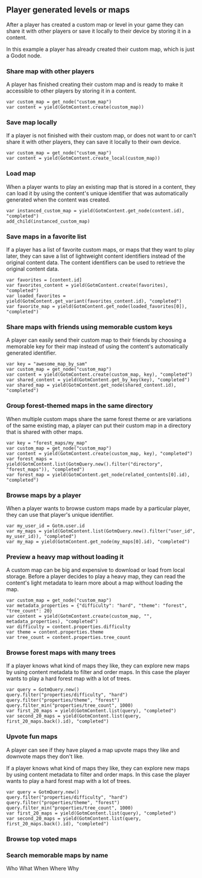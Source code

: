 <!--
MIT License

Copyright (c) 2020-2022 Macaroni Studios AB

Permission is hereby granted, free of charge, to any person obtaining a copy
of this software and associated documentation files (the "Software"), to deal
in the Software without restriction, including without limitation the rights
to use, copy, modify, merge, publish, distribute, sublicense, and/or sell
copies of the Software, and to permit persons to whom the Software is
furnished to do so, subject to the following conditions:

The above copyright notice and this permission notice shall be included in all
copies or substantial portions of the Software.

THE SOFTWARE IS PROVIDED "AS IS", WITHOUT WARRANTY OF ANY KIND, EXPRESS OR
IMPLIED, INCLUDING BUT NOT LIMITED TO THE WARRANTIES OF MERCHANTABILITY,
FITNESS FOR A PARTICULAR PURPOSE AND NONINFRINGEMENT. IN NO EVENT SHALL THE
AUTHORS OR COPYRIGHT HOLDERS BE LIABLE FOR ANY CLAIM, DAMAGES OR OTHER
LIABILITY, WHETHER IN AN ACTION OF CONTRACT, TORT OR OTHERWISE, ARISING FROM,
OUT OF OR IN CONNECTION WITH THE SOFTWARE OR THE USE OR OTHER DEALINGS IN THE
SOFTWARE.
-->

## Player generated levels or maps

After a player has created a custom map or level in your game they can share it with other players or save it locally to their device by storing it in a content.

In this example a player has already created their custom map, which is just a Godot node.

### Share map with other players

A player has finished creating their custom map and is ready to make it accessible to other players by storing it in a content.

```gdscript
var custom_map = get_node("custom_map")
var content = yield(GotmContent.create(custom_map))
```

<gdscript>

### Save map locally

If a player is not finished with their custom map, or does not want to or can't share it with other players, they can save it locally to their own device.

```gdscript
var custom_map = get_node("custom_map")
var content = yield(GotmContent.create_local(custom_map))
```

</gdscript>

### Load map

When a player wants to play an existing map that is stored in a content, they can load it by using the content's unique identifier that was automatically generated when the content was created.

```gdscript
var instanced_custom_map = yield(GotmContent.get_node(content.id), "completed")
add_child(instanced_custom_map)
```

### Save maps in a favorite list

If a player has a list of favorite custom maps, or maps that they want to play later, they can save a list of lightweight content identifiers instead of the original content data. The content identifiers can be used to retrieve the original content data.

```gdscript
var favorites = [content.id]
var favorites_content = yield(GotmContent.create(favorites), "completed")
var loaded_favorites = yield(GotmContent.get_variant(favorites_content.id), "completed")
var favorite_map = yield(GotmContent.get_node(loaded_favorites[0]), "completed")
```

### Share maps with friends using memorable custom keys

A player can easily send their custom map to their friends by choosing a memorable key for their map instead of using the content's automatically generated identifier.

```gdscript
var key = "awesome_map_by_sam"
var custom_map = get_node("custom_map")
var content = yield(GotmContent.create(custom_map, key), "completed")
var shared_content = yield(GotmContent.get_by_key(key), "completed")
var shared_map = yield(GotmContent.get_node(shared_content.id), "completed")
```

### Group forest-themed maps in the same directory

When multiple custom maps share the same forest theme or are variations of the same existing map, a player can put their custom map in a directory that is shared with other maps.

```gdscript
var key = "forest_maps/my_map"
var custom_map = get_node("custom_map")
var content = yield(GotmContent.create(custom_map, key), "completed")
var forest_maps = yield(GotmContent.list(GotmQuery.new().filter("directory", "forest_maps")), "completed")
var forest_map = yield(GotmContent.get_node(related_contents[0].id), "completed")
```

### Browse maps by a player

When a player wants to browse custom maps made by a particular player, they can use that player's unique identifier.

```gdscript
var my_user_id = Gotm.user.id
var my_maps = yield(GotmContent.list(GotmQuery.new().filter("user_id", my_user_id)), "completed")
var my_map = yield(GotmContent.get_node(my_maps[0].id), "completed")
```

### Preview a heavy map without loading it

A custom map can be big and expensive to download or load from local storage. Before a player decides to play a heavy map, they can read the content's light metadata to learn more about a map without loading the map.

```gdscript
var custom_map = get_node("custom_map")
var metadata_properties = {"difficulty": "hard", "theme": "forest", "tree_count": 20}
var content = yield(GotmContent.create(custom_map, "", metadata_properties), "completed")
var difficulty = content.properties.difficulty
var theme = content.properties.theme
var tree_count = content.properties.tree_count
```

### Browse forest maps with many trees

If a player knows what kind of maps they like, they can explore new maps by using content metadata to filter and order maps. In this case the player wants to play a hard forest map with a lot of trees.

```gdscript
var query = GotmQuery.new()
query.filter("properties/difficulty", "hard")
query.filter("properties/theme", "forest")
query.filter_min("properties/tree_count", 1000)
var first_20_maps = yield(GotmContent.list(query), "completed")
var second_20_maps = yield(GotmContent.list(query, first_20_maps.back().id), "completed")
```

### Upvote fun maps

A player can see if they have played a map upvote maps they like and downvote maps they don't like.

If a player knows what kind of maps they like, they can explore new maps by using content metadata to filter and order maps. In this case the player wants to play a hard forest map with a lot of trees.

```gdscript
var query = GotmQuery.new()
query.filter("properties/difficulty", "hard")
query.filter("properties/theme", "forest")
query.filter_min("properties/tree_count", 1000)
var first_20_maps = yield(GotmContent.list(query), "completed")
var second_20_maps = yield(GotmContent.list(query, first_20_maps.back().id), "completed")
```

### Browse top voted maps

### Search memorable maps by name

Who
What
When
Where
Why
